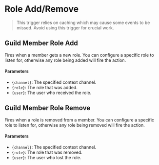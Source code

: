 # Role Add/Remove

> This trigger relies on caching which may cause some events to be missed. Avoid using this trigger for crucial work.

## Guild Member Role Add

Fires when a member gets a new role. You can configure a specific role to listen for, otherwise any role being added will fire the action.

#### Parameters

- `{channel}`: The specified context channel.
- `{role}`: The role that was added.
- `{user}`: The user who received the role.

## Guild Member Role Remove

Fires when a role is removed from a member. You can configure a specific role to listen for, otherwise any role being removed will fire the action.

#### Parameters

- `{channel}`: The specified context channel.
- `{role}`: The role that was removed.
- `{user}`: The user who lost the role.